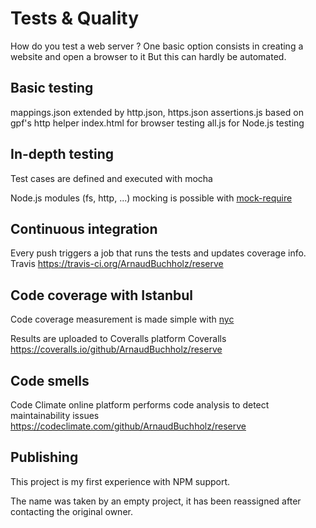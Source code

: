 # Tests & Quality

How do you test a web server ?
One basic option consists in creating a website and open a browser to it
But this can hardly be automated.

## Basic testing

mappings.json
extended by http.json, https.json
assertions.js based on gpf's http helper
index.html for browser testing
all.js for Node.js testing

## In-depth testing

Test cases are defined and executed
with mocha  


Node.js modules (fs, http, ...) mocking is possible
with [mock-require](https://www.npmjs.com/package/mock-require)  

## Continuous integration

Every push triggers a job that runs the tests and updates coverage info.
Travis https://travis-ci.org/ArnaudBuchholz/reserve

## Code coverage with Istanbul

Code coverage measurement is made simple
with [nyc](https://www.npmjs.com/package/nyc)

Results are uploaded to Coveralls platform Coveralls
https://coveralls.io/github/ArnaudBuchholz/reserve

## Code smells

Code Climate online platform performs code analysis to detect maintainability issues
https://codeclimate.com/github/ArnaudBuchholz/reserve

## Publishing

This project is my first experience
with NPM support.

The name was taken by an empty project, it has been reassigned after contacting the original owner.
